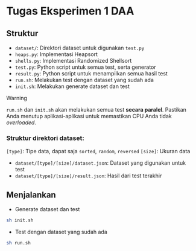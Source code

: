 # Tugas Eksperimen 1 DAA

## Struktur

- `dataset/`: Direktori dataset untuk digunakan `test.py`
- `heaps.py`: Implementasi Heapsort
- `shells.py`: Implementasi Randomized Shellsort
- `test.py`: Python script untuk semua test, serta generator
- `result.py`: Python script untuk menampilkan semua hasil test
- `run.sh`: Melakukan test dengan dataset yang sudah ada
- `init.sh`: Melakukan generate dataset dan test

> [!WARNING]
>
> `run.sh` dan `init.sh` akan melakukan semua test **secara paralel**. Pastikan Anda menutup aplikasi-aplikasi
> untuk memastikan CPU Anda tidak _overloaded_.

### Struktur direktori dataset:

`[type]`: Tipe data, dapat saja `sorted`, `random`, `reversed`
`[size]`: Ukuran data

- `dataset/[type]/[size]/dataset.json`: Dataset yang digunakan untuk test
- `dataset/[type]/[size]/result.json`: Hasil dari test terakhir

## Menjalankan

- Generate dataset dan test

```bash
sh init.sh
```

- Test dengan dataset yang sudah ada

```bash
sh run.sh
```
